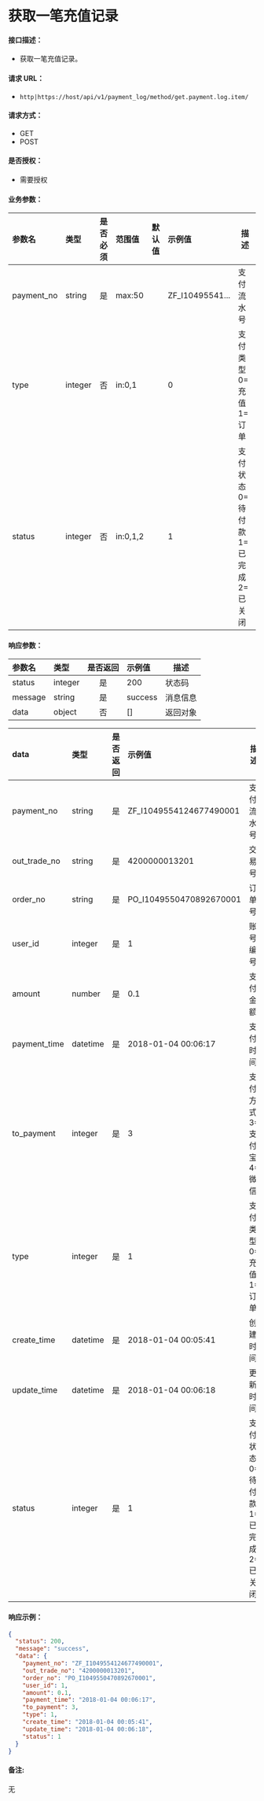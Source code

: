 # 获取一笔充值记录

#### 接口描述：
- 获取一笔充值记录。

#### 请求 URL：
- `http|https://host/api/v1/payment_log/method/get.payment.log.item/`

#### 请求方式：
- GET
- POST

#### 是否授权：
- 需要授权

#### 业务参数：
|参数名|类型|是否必须|范围值|默认值|示例值|描述|
|:----|:---|:---:|:-----|:-----|:-----|-----|
|payment_no |string |是 |max:50 | |ZF_I10495541... |支付流水号 |
|type |integer |否 |in:0,1 | |0 |支付类型 0=充值 1=订单 |
|status |integer |否 |in:0,1,2 | |1 |支付状态 0=待付款 1=已完成 2=已关闭 |

#### 响应参数：
|参数名|类型|是否返回|示例值|描述|
|:-----|:-----|:---:|:-----|-----|
|status |integer |是 |200 |状态码 |
|message |string |是 |success |消息信息 |
|data |object |否 |[] |返回对象 |

|data|类型|是否返回|示例值|描述|
|:-----|:-----|:---:|:-----|-----|
|payment_no |string |是 |ZF_I1049554124677490001 |支付流水号 |
|out_trade_no |string |是 |4200000013201 |交易号 |
|order_no |string |是 |PO_I1049550470892670001 |订单号 |
|user_id |integer |是 |1 |账号编号 |
|amount |number |是 |0.1 |支付金额 |
|payment_time |datetime |是 |2018-01-04 00:06:17 |支付时间 |
|to_payment |integer |是 |3 |支付方式 3=支付宝 4=微信 |
|type |integer |是 |1 |支付类型 0=充值 1=订单 |
|create_time |datetime |是 |2018-01-04 00:05:41 |创建时间 |
|update_time |datetime |是 |2018-01-04 00:06:18 |更新时间 |
|status |integer |是 |1 |支付状态 0=待付款 1=已完成 2=已关闭 |

#### 响应示例：
```json
{
  "status": 200,
  "message": "success",
  "data": {
    "payment_no": "ZF_I1049554124677490001",
    "out_trade_no": "4200000013201",
    "order_no": "PO_I1049550470892670001",
    "user_id": 1,
    "amount": 0.1,
    "payment_time": "2018-01-04 00:06:17",
    "to_payment": 3,
    "type": 1,
    "create_time": "2018-01-04 00:05:41",
    "update_time": "2018-01-04 00:06:18",
    "status": 1
  }
}
```

#### 备注:
无